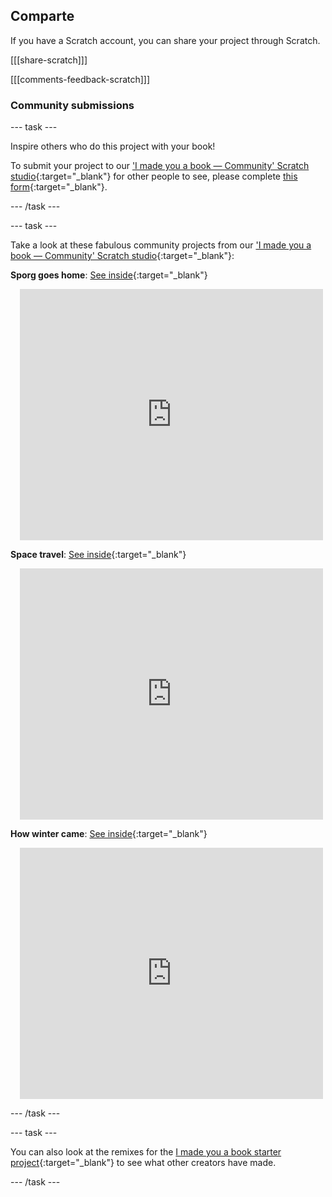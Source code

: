 ## Comparte

If you have a Scratch account, you can share your project through Scratch.

[[[share-scratch]]]

[[[comments-feedback-scratch]]]

### Community submissions

--- task ---

Inspire others who do this project with your book!

To submit your project to our ['I made you a book — Community' Scratch studio](https://scratch.mit.edu/studios/29092393){:target="_blank"} for other people to see, please complete [this form](https://form.raspberrypi.org/f/community-project-submissions){:target="_blank"}.

--- /task ---

--- task ---

Take a look at these fabulous community projects from our ['I made you a book — Community' Scratch studio](https://scratch.mit.edu/studios/29092393){:target="_blank"}:

**Sporg goes home**: [See inside](https://scratch.mit.edu/projects/499498152/editor){:target="_blank"}
<div class="scratch-preview" style="margin-left: 15px;">
  <iframe allowtransparency="true" width="485" height="402" src="https://scratch.mit.edu/projects/embed/499498152/?autostart=false" frameborder="0"></iframe>
</div>

**Space travel**: [See inside](https://scratch.mit.edu/projects/707649190/editor){:target="_blank"}
<div class="scratch-preview" style="margin-left: 15px;">
  <iframe allowtransparency="true" width="485" height="402" src="https://scratch.mit.edu/projects/embed/707649190/?autostart=false" frameborder="0"></iframe>
</div>

**How winter came**: [See inside](https://scratch.mit.edu/projects/707648744/editor){:target="_blank"}
<div class="scratch-preview" style="margin-left: 15px;">
  <iframe allowtransparency="true" width="485" height="402" src="https://scratch.mit.edu/projects/embed/707648744/?autostart=false" frameborder="0"></iframe>
</div>

--- /task ---

--- task ---

You can also look at the remixes for the [I made you a book starter project](https://scratch.mit.edu/projects/582223042/remixes){:target="_blank"} to see what other creators have made.

--- /task ---
